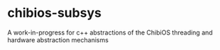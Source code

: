 # chibios-subsys
A work-in-progress for c++ abstractions of the ChibiOS threading and hardware abstraction mechanisms
